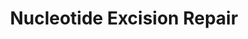 ---
annotations:
- type: Pathway Ontology
  value: regulatory pathway
- type: Pathway Ontology
  value: DNA repair pathway
authors:
- MaintBot
- ReactomeTeam
- Anwesha
- Ryanmiller
description: Nucleotide excision repair (NER) was first described in the model organism
  E. coli in the early 1960s as a process whereby bulky base damage is enzymatically
  removed from DNA, facilitating the recovery of DNA synthesis and cell survival.
  Deficient NER processes have been identified from the cells of cancer-prone patients
  with different variants of xeroderma pigmentosum (XP), trichothiodystrophy (TTD),
  and Cockayne's syndrome. The XP cells exhibit an ultraviolet radiation hypersensitivity
  that leads to a hypermutability response to UV, offering a direct connection between
  deficient NER, increased mutation rate, and cancer. While the NER pathway in prokaryotes
  is unique, the pathway utilized in yeast and higher eukaryotes is highly conserved.<BR>NER
  is involved in the repair of bulky adducts in DNA, such as UV-induced photo lesions
  (both 6-4 photoproducts (6-4 PPDs) and cyclobutane pyrimidine dimers (CPDs)), as
  well as chemical adducts formed from exposure to aflatoxin, benzopyrene and other
  genotoxic agents. Specific proteins have been identified that participate in base
  damage recognition, cleavage of the damaged strand on both sides of the lesion,
  and excision of the oligonucleotide bearing the lesion. Reparative DNA synthesis
  and ligation restore the strand to its original state.<BR>NER consists of two related
  pathways called global genome nucleotide excision repair (GG-NER) and transcription-coupled
  nucleotide excision repair (TC-NER). The pathways differ in the way in which DNA
  damage is initially recognized, but the majority of the participating molecules
  are shared between these two branches of NER. GG-NER is transcription-independent,
  removing lesions from non-coding DNA strands, as well as coding DNA strands that
  are not being actively transcribed. TC-NER repairs damage in transcribed strands
  of active genes.<BR>Several of the proteins involved in NER are key components of
  the basal transcription complex TFIIH. An ubiquitin ligase complex composed of DDB1,
  CUL4A or CUL4B and RBX1 participates in both GG-NER and TC-NER, implying an important
  role of ubiquitination in NER regulation. The establishment of mutant mouse models
  for NER genes and other DNA repair-related genes has been useful in demonstrating
  the associations between NER defects and cancer.<BR>For past and recent reviews
  of nucleotide excision repair, please refer to Lindahl and Wood 1998, Friedberg
  et al. 2002, Christmann et al. 2003, Hanawalt and Spivak 2008, Marteijn et al. 2014).  View
  original pathway at [http://www.reactome.org/PathwayBrowser/#DIAGRAM=5696398 Reactome].
last-edited: 2021-01-25
organisms:
- Homo sapiens
redirect_from:
- /index.php/Pathway:WP1980
- /instance/WP1980
schema-jsonld:
- '@context': https://schema.org/
  '@id': https://wikipathways.github.io/pathways/WP1980.html
  '@type': Dataset
  creator:
    '@type': Organization
    name: WikiPathways
  description: Nucleotide excision repair (NER) was first described in the model organism
    E. coli in the early 1960s as a process whereby bulky base damage is enzymatically
    removed from DNA, facilitating the recovery of DNA synthesis and cell survival.
    Deficient NER processes have been identified from the cells of cancer-prone patients
    with different variants of xeroderma pigmentosum (XP), trichothiodystrophy (TTD),
    and Cockayne's syndrome. The XP cells exhibit an ultraviolet radiation hypersensitivity
    that leads to a hypermutability response to UV, offering a direct connection between
    deficient NER, increased mutation rate, and cancer. While the NER pathway in prokaryotes
    is unique, the pathway utilized in yeast and higher eukaryotes is highly conserved.<BR>NER
    is involved in the repair of bulky adducts in DNA, such as UV-induced photo lesions
    (both 6-4 photoproducts (6-4 PPDs) and cyclobutane pyrimidine dimers (CPDs)),
    as well as chemical adducts formed from exposure to aflatoxin, benzopyrene and
    other genotoxic agents. Specific proteins have been identified that participate
    in base damage recognition, cleavage of the damaged strand on both sides of the
    lesion, and excision of the oligonucleotide bearing the lesion. Reparative DNA
    synthesis and ligation restore the strand to its original state.<BR>NER consists
    of two related pathways called global genome nucleotide excision repair (GG-NER)
    and transcription-coupled nucleotide excision repair (TC-NER). The pathways differ
    in the way in which DNA damage is initially recognized, but the majority of the
    participating molecules are shared between these two branches of NER. GG-NER is
    transcription-independent, removing lesions from non-coding DNA strands, as well
    as coding DNA strands that are not being actively transcribed. TC-NER repairs
    damage in transcribed strands of active genes.<BR>Several of the proteins involved
    in NER are key components of the basal transcription complex TFIIH. An ubiquitin
    ligase complex composed of DDB1, CUL4A or CUL4B and RBX1 participates in both
    GG-NER and TC-NER, implying an important role of ubiquitination in NER regulation.
    The establishment of mutant mouse models for NER genes and other DNA repair-related
    genes has been useful in demonstrating the associations between NER defects and
    cancer.<BR>For past and recent reviews of nucleotide excision repair, please refer
    to Lindahl and Wood 1998, Friedberg et al. 2002, Christmann et al. 2003, Hanawalt
    and Spivak 2008, Marteijn et al. 2014).  View original pathway at [http://www.reactome.org/PathwayBrowser/#DIAGRAM=5696398
    Reactome].
  keywords:
  - 'Ub-215-UBB(153-228) '
  - Ub,SUMO,K63polyUb:XPC:RAD23:CETN2
  - 'incised DNA without lesion '
  - 'MonoUb-K164-PCNA '
  - 'Ub-443-UBC(381-456) '
  - 'Ub-139-UBB(77-152) '
  - 'INO80C '
  - 'POLE2 '
  - mRNA:(PCNA:POLD,POLE), (MonoUb:K164-PCNA:POLK):RPA:RFC
  - 'ERCC5 '
  - Ub:XPC:RAD23:CETN2:Distorted dsDNA:UV-DDB:PARP1,PARP2
  - 'damaged DNA substrate:nascent mRNA hybrid '
  - 'UBC(609-684) '
  - 'RPA1 '
  - RAD23
  - CAK
  - 'Ub-139-UBC(77-152) '
  - complex:Open bubble
  - 'Ub,SUMO,K63polyUb-XPC '
  - 'POLR2B '
  - TFIIH Core
  - 'ACTR5 '
  - 'POLD1 '
  - 'HMGN1 '
  - Ub
  - GG-NER
  - TCEA1
  - 'XPA '
  - RFC Heteropentamer
  - complex:incised
  - Pol
  - 'ISY1 '
  - 'incised DNA without lesion:trimmed nascent mRNA '
  - TC-NER pre-incision
  - XPC
  - pre-incision
  - 'POLR2I '
  - 'RPA2 '
  - 'SUMO2-C93-UBE2I '
  - 'POLD3 '
  - 'complex:SSB-dsDNA:trimmed nascent mRNA: (PCNA:POLD,POLE), (MonoUb:K164-PCNA:POLK):RPA:RFC'
  - 'EP300 '
  - 'COPS6 '
  - UBE2I
  - PCNA
  - XPA
  - 'UBE2N '
  - Pi
  - 'ERCC4 '
  - 'UBC(457-532) '
  - 'XRCC1 '
  - 'GTF2H5 '
  - 'PAR-PARP2 '
  - 'p-S2,S5-POLR2A '
  - with
  - 'UBE2V2 '
  - hybrid:TFIIH:ERCC6:ERCC8:DDB1:CUL4:RBX1
  - holoenzyme
  - 'SUMO3-C93-UBE2I '
  - 'Ub-671-UBC(609-684) '
  - 'UBE2I-G93-SUMO2 '
  - ERCC1:ERCC4
  - 'Open bubble damaged DNA template:trimmed nascent mRNA '
  - 'POLR2G '
  - 'UBC(77-152) '
  - 'RAD23B '
  - ELL
  - XPC:RAD23:CETN2
  - TC-NER
  - 'POLR2L '
  - Distorted dsDNA
  - INO80 complex
  - 'COPS3 '
  - 'AQR '
  - 'ACTL6A '
  - 'Ub-ERCC1 '
  - complex:dsDNA with
  - 'GTF2H4 '
  - 'UBC(153-228) '
  - DNA:trimmed
  - PAR-PARP1,PAR-PARP2
  - 'UBB(77-152) '
  - CETN2
  - (MonoUb:K164-PCNA:POLK):RPA:RFC:SSB-dsDNA
  - 'POLD4 '
  - 'complex:'
  - bubble-dsDNA
  - 'Ub-ERCC6 '
  - 'COPS7A '
  - 'USP7 '
  - ERCC4
  - bubble:Hyperphosphorylated RNA Pol II:TFIIH
  - UV-DDB:COP9
  - open
  - 'POLD2 '
  - complex:5'-incised
  - 'UBC(533-608) '
  - complex:Open
  - 'POLR2C '
  - 'SUMO1-C93-UBE2I '
  - SUMO1,2,3:UBE2I
  - 'CHD1L '
  - 'PARP1 '
  - 'Ub,SUMO-XPC '
  - 'POLR2A '
  - 'ZNF830 '
  - 'DDB1 '
  - 'RFC1 '
  - 'POLR2E '
  - 'Ub-63-UBB(1-76) '
  - complex
  - HMGN1
  - Ub:ERCC1
  - RNF111
  - 'INO80B '
  - dsDNA
  - Damaged
  - XAB2 complex
  - damaged
  - 'COPS8 '
  - 'Ub-63-RPS27A(1-76) '
  - 'UBA52(1-76) '
  - 'Ub-215-UBC(153-228) '
  - EP300
  - 'POLR2D '
  - Ubiquitinated,hyperphosphorylated RNA Pol II:Damaged DNA template:nascent mRNA
    hybrid:TFIIH:Ub:ERCC6:ERCC8:DDB1:CUL4:RBX1
  - 'PIAS1 '
  - 'RUVBL1 '
  - 'POLR2K '
  - GG-NER pre-incision
  - UBE2N:UBE2V2
  - template:RPA:ERCC5:trimmed nascent mRNA
  - DNA
  - 'UBB(1-76) '
  - 'COPS2 '
  - PIAS1,3
  - II:Damaged
  - 'LIG3 '
  - 'GPS1 '
  - 'SSB-dsDNA '
  - 'Ub-519-UBC(457-532) '
  - (hyperphosphorylated)
  - transcription
  - PAR-UV-DDB
  - Ub:XPC:RAD23:CETN2:Distorted dsDNA:PAR-UV-DDB:TFIIH Core:XPA:PAR-PARP1,PAR-PARP2
  - 'SUMO1 '
  - DNA:(PCNA:POLD,POLE),(MonoUb:K164-PCNA:POLK):RPA:RFC
  - ERCC1
  - ribonucleoside
  - 'DDB2 '
  - 'ACTB(1-375) '
  - bubble-dsDNA:PAR-UV-DDB:TFIIH Core:XPA:PAR-PARP1, PAR-PARP2:CHD1L
  - H2O
  - 'POLE '
  - 'K63polyUb-C87-UBE2N '
  - 'dsDNA with transcription bubble '
  - complex:Partially
  - NAD+
  - (MonoUb:K164-PCNA:POLK):RPA:RFC
  - 'CUL4A '
  - 'ERCC1 '
  - 'INO80D '
  - 'COPS7B '
  - with lesion
  - 'TFPT '
  - K63polyUb:C87-UBE2N:UBE2V2
  - 'Ub-63-UBA52(1-76) '
  - 'COPS5 '
  - USP45
  - PPi
  - RNA Polymerase II
  - XPC:RAD23:CETN2:Distorted dsDNA:UV-DDB
  - ERCC8:DDB1:CUL4:RBX1
  - 'PIAS3 '
  - mRNA
  - 'UBB(153-228) '
  - 'RPS27A(1-76) '
  - TC-NER incision
  - Hyperphosphorylated
  - CHD1L
  - 'PARP2 '
  - RPA heterotrimer
  - template:nascent
  - 'PCNA '
  - triphosphate
  - 'UBE2I-G92-SUMO3 '
  - 'ERCC8 '
  - 'PRPF19 '
  - lesion:trimmed
  - without
  - 'damaged DNA with 5'' incision '
  - 'Ub-291-UBC(229-304) '
  - post-incision
  - 'POLR2H '
  - dimers
  - 'INO80E '
  - ERCC5
  - POLD,POLE,POLK
  - 'CETN2 '
  - 'YY1 '
  - 'POLR2J '
  - 'Ub-63-UBC(1-76) '
  - 'MCRS1 '
  - Ub,SUMO:XPC:RAD23:CETN2:Open bubble-dsDNA:PAR-UV-DDB:TFIIH Core:XPA:PAR-PARP1,
    PAR-PARP2:CHD1L
  - Ub:XPC:RAD23:CETN2:Distorted dsDNA:PAR-UV-DDB:TFIIH:PAR-PARP1,PAR-PARP2
  - 'ERCC2 '
  - TFIIH
  - 'ERCC3 '
  - 'COPS4 '
  - 'RFC4 '
  - 'ERCC6 '
  - 'Ub-595-UBC(533-608) '
  - ERCC6
  - 'UBC(305-380) '
  - incision
  - II
  - 'ACTR8 '
  - 'TCEA1 '
  - 'XAB2 '
  - UVSSA:USP7
  - TC-NER post-incision
  - Ub:XPC:RAD23:CETN2:Open bubble-dsDNA:PAR-UV-DDB:TFIIH Core:XPA:PAR-PARP1,PAR-PARP2:CHD1L
  - 'RFC3 '
  - NAM
  - RNA Pol II:Damaged
  - bubble
  - (PCNA:POLD,POLE),
  - 'RPA3 '
  - hybrid:TFIIH:ERCC6
  - 'UBC(381-456) '
  - 'POLK '
  - 'POLE4 '
  - RNA
  - nascent mRNA
  - 'UBC(1-76) '
  - 'damaged DNA with open bubble structure '
  - 'GTF2H2 '
  - 'UBE2I-G97-SUMO1 '
  - Polymerase
  - Ub:XPC:RAD23:CETN2:Distorted dsDNA:PAR-UV-DDB:PAR-PARP1,PAR-PARP2
  - Ub:XPC:RAD23:CETN2:Distorted dsDNA:UV-DDB
  - 'Ub,p-S2,S5-POLR2A '
  - ATP
  - 'POLE3 '
  - damaged DNA:trimmed
  - 'Ub-XPC '
  - ERCC8:DDB1:CUL4:RBX1:COP9 Signalosome
  - (MonoUb:K164-PCNA:POLK):RPA:RFC:Incised DNA without lesion
  - 'POLD,POLE '
  - Open
  - 'GTF2H1 '
  - Signalosome
  - open bubble damaged
  - Ubiquitinated,hyperphosphorylated RNA Pol II:Damaged DNA template:nascent mRNA
    hybrid:TFIIH:Ub:ERCC6:ERCC8:DDB1:CUL4:RBX1:UVSSA:USP7:XAB2 complex:XPA:TCEA1:HMGN1:EP300
  - 'UVSSA '
  - 'RBX1 '
  - 'PPIE '
  - 'RFC2 '
  - 'CDK7 '
  - 'RAD23A '
  - 'NFRKB '
  - homotrimer,MonoUb:K164-PCNA homotrimer
  - COP9 signalosome
  - 5'-incised
  - mRNA:PCNA:(PCNA:POLD,POLE),(MonoUb:K164-PCNA:POLK):RPA:RFC
  - 'SUMO2 '
  - (unphosphorylated)
  - 'CUL4B '
  - 'PAR-PARP1 '
  - nascent
  - 'INO80 '
  - GG-NER incision
  - 'SSB-dsDNA:trimmed nascent mRNA '
  - 'Ub-367-UBC(305-380) '
  - damaged DNA
  - 'RFC5 '
  - holoenzyme complex
  - 'Damaged dsDNA with open transcription bubble '
  - ADP
  - 'XPC '
  - 'LIG1 '
  - PARP1,PARP2 dimers
  - 'Partially open bubble damaged DNA template:trimmed nascent mRNA '
  - 'GTF2H3 '
  - template:trimmed
  - mRNA hybrid:TFIIH
  - 'PAR-DDB2 '
  - 'Distorted dsDNA '
  - excised DNA fragment
  - Ub:XPC:RAD23:CETN2:Distorted dsDNA:PAR-UV-DDB:TFIIH Core:XPA:PAR-PARP1,PAR-PARP2:CHD1L
  - LIG1,LIG3:XRCC1
  - 'SUMO3 '
  - dNTP
  - 'CCNH '
  - '5''-incised damaged DNA:trimmed nascent mRNA '
  - Ub:ERCC6
  - 'POLR2F '
  - 'MNAT1 '
  - 'UBC(229-304) '
  license: CC0
  name: Nucleotide Excision Repair
seo: CreativeWork
title: Nucleotide Excision Repair
wpid: WP1980
---
